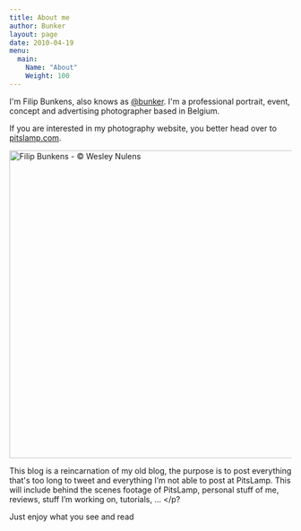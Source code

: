 ```yaml
---
title: About me
author: Bunker
layout: page
date: 2010-04-19
menu:
  main:
    Name: "About"
    Weight: 100
---
```

I'm Filip Bunkens, also knows as <a href="http://www.twitter.com/bunker" rel="me" title="Bunker at twitter.com">@bunker</a>. I'm a professional portrait, event, concept and advertising photographer based in Belgium.

If you are interested in my photography website, you better head over to <a href="http://www.pitslamp.com" rel="me" title="Pitslamp Photography">pitslamp.com</a>.

[<img src="http://www.achter.be/wp-content/uploads/2010/04/20110927_us_by_wesley_nulens_film5-11-1-781x1024.jpg" alt="Filip Bunkens - © Wesley Nulens" width="550" class="alignnone size-large wp-image-273" />][1]

This blog is a reincarnation of my old blog, the purpose is to post everything that's too long to tweet and everything I’m not able to post at PitsLamp. This will include behind the scenes footage of PitsLamp, personal stuff of me, reviews, stuff I’m working on, tutorials, … </p?

Just enjoy what you see and read

 [1]: http://www.achter.be/wp-content/uploads/2010/04/20110927_us_by_wesley_nulens_film5-11-1.jpg